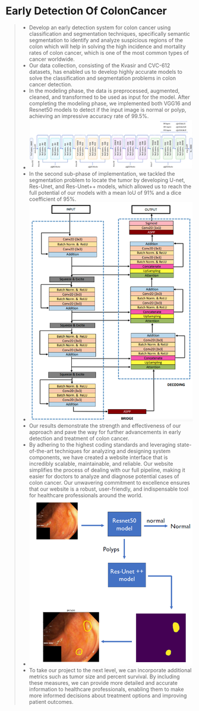 # Early Detection Of ColonCancer
> - Develop an early detection system for colon cancer using classification and segmentation techniques, specifically semantic segmentation to identify and analyze suspicious regions of the colon which will help in solving the high incidence and mortality rates of colon cancer, which is one of the most common types of cancer worldwide.
> - Our data collection, consisting of the Kvasir and CVC-612 datasets, has enabled us to develop highly accurate models to solve the classification and segmentation problems in colon cancer detection.
> - In the modeling phase, the data is preprocessed, augmented, cleaned, and transformed to be used as input for the model. After completing the modeling phase, we implemented both VGG16 and Resnet50 models to detect if the input image is normal or polyp, achieving an impressive accuracy rate of 99.5%.
> - ![alt text](Resnet.png)
> - In the second sub-phase of implementation, we tackled the segmentation problem to locate the tumor by developing U-net, Res-Unet, and Res-Unet++ models, which allowed us to reach the full potential of our models with a mean IoU of 91% and a dice coefficient of 95%.
> - ![alt text](ResUNet++.png)
> - Our results demonstrate the strength and effectiveness of our approach and pave the way for further advancements in early detection and treatment of colon cancer.
> - By adhering to the highest coding standards and leveraging state-of-the-art techniques for analyzing and designing system components, we have created a website interface that is incredibly scalable, maintainable, and reliable. Our website simplifies the process of dealing with our full pipeline, making it easier for doctors to analyze and diagnose potential cases of colon cancer. Our unwavering commitment to excellence ensures that our website is a robust, user-friendly, and indispensable tool for healthcare professionals around the world.
> - ![alt text](process.png)
> - To take our project to the next level, we can incorporate additional metrics such as tumor size and percent survival. By including these measures, we can provide more detailed and accurate information to healthcare professionals, enabling them to make more informed decisions about treatment options and improving patient outcomes.
